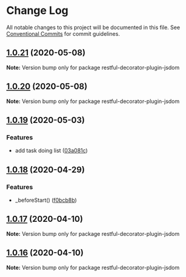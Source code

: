 # Change Log

All notable changes to this project will be documented in this file.
See [Conventional Commits](https://conventionalcommits.org) for commit guidelines.

## [1.0.21](https://github.com/bluelovers/ws-rest/compare/restful-decorator-plugin-jsdom@1.0.20...restful-decorator-plugin-jsdom@1.0.21) (2020-05-08)

**Note:** Version bump only for package restful-decorator-plugin-jsdom





## [1.0.20](https://github.com/bluelovers/ws-rest/compare/restful-decorator-plugin-jsdom@1.0.19...restful-decorator-plugin-jsdom@1.0.20) (2020-05-08)

**Note:** Version bump only for package restful-decorator-plugin-jsdom





## [1.0.19](https://github.com/bluelovers/ws-rest/compare/restful-decorator-plugin-jsdom@1.0.18...restful-decorator-plugin-jsdom@1.0.19) (2020-05-03)


### Features

* add task doing list ([03a081c](https://github.com/bluelovers/ws-rest/commit/03a081c55a5e9c9cd0474ed8ddf9dafa749df292))





## [1.0.18](https://github.com/bluelovers/ws-rest/compare/restful-decorator-plugin-jsdom@1.0.17...restful-decorator-plugin-jsdom@1.0.18) (2020-04-29)


### Features

* _beforeStart() ([f0bcb8b](https://github.com/bluelovers/ws-rest/commit/f0bcb8b20d27eeb0bd52af04b98a2a0b3e467147))





## [1.0.17](https://github.com/bluelovers/ws-rest/compare/restful-decorator-plugin-jsdom@1.0.16...restful-decorator-plugin-jsdom@1.0.17) (2020-04-10)

**Note:** Version bump only for package restful-decorator-plugin-jsdom





## [1.0.16](https://github.com/bluelovers/ws-rest/compare/restful-decorator-plugin-jsdom@1.0.15...restful-decorator-plugin-jsdom@1.0.16) (2020-04-10)

**Note:** Version bump only for package restful-decorator-plugin-jsdom
